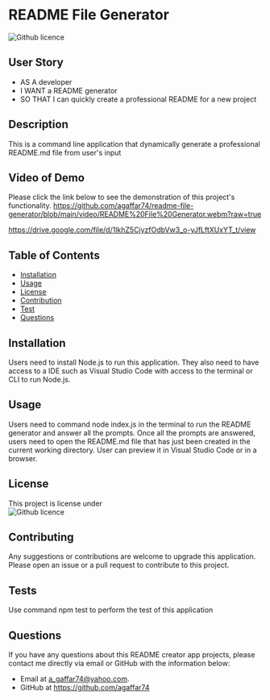 # README File Generator

  ![Github licence](http://img.shields.io/badge/license-MIT-blue.svg)
  
  
  ## User Story
  * AS A developer
  * I WANT a README generator
  * SO THAT I can quickly create a professional README for a new project


  ## Description 
  This is a command line application that dynamically generate a professional README.md file from user's input
  
  ## Video of Demo
  Please click the link below to see the demonstration of this project's functionality.
  https://github.com/agaffar74/readme-file-generator/blob/main/video/README%20File%20Generator.webm?raw=true
  
  https://drive.google.com/file/d/1lkhZ5CjyzfOdbVw3_o-yJfLftXUxYT_t/view



  ## Table of Contents
  * [Installation](#installation)
  * [Usage](#usage)
  * [License](#license)
  * [Contribution](#contribution)
  * [Test](#test)
  * [Questions](#questions)

    
  ## Installation 
  Users need to install Node.js to run this application. They also need to have access to a IDE such as Visual Studio Code with access to the terminal or CLI to run  Node.js. 


  ## Usage 
  Users need to command node index.js in the terminal to run the README generator and answer all the prompts. Once all the prompts are answered, users need to open the README.md file that has just been created in the current working directory. User can preview it in Visual Studio Code or in a browser.


  ## License 
  This project is license under  
  ![Github licence](http://img.shields.io/badge/license-MIT-blue.svg)


  ## Contributing 
  Any suggestions or contributions are welcome to upgrade this application. Please open an issue or a pull request to contribute to this project.


  ## Tests
  Use command npm test to perform the test of this application
  

  ## Questions
  If you have any questions about this README creator app projects, please contact me directly via email or GitHub with the information below:
  *  Email at a_gaffar74@yahoo.com. 
  *  GitHub at https://github.com/agaffar74
